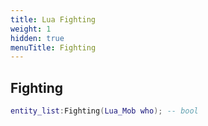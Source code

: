 ```yaml
---
title: Lua Fighting
weight: 1
hidden: true
menuTitle: Fighting
---
```

## Fighting
```lua
entity_list:Fighting(Lua_Mob who); -- bool
```